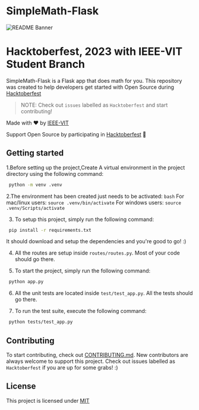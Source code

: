 # SimpleMath-Flask

<img src="simplemath.mng" alt="README Banner"/>

# Hacktoberfest, 2023 with IEEE-VIT Student Branch

SimpleMath-Flask is a Flask app that does math for you. This repository was created to help developers get started with Open Source during [Hacktoberfest](https://hacktoberfest.com/)
> NOTE: Check out `issues` labelled as `Hacktoberfest` and start contributing!

Made with :heart: by [IEEE-VIT](https://ieeevit.org/) 

Support Open Source by participating in [Hacktoberfest](https://hacktoberfest.com/) :yellow_heart:

## Getting started

1.Before setting up the project,Create A virtual environment in the project directory using the following command:
```bash
 python -m venv .venv
```
2.The environment has been created just needs to be activated:
`bash`
For mac/linux users: `source .venv/bin/activate`
For windows users: `source .venv/Scripts/activate`


3. To setup this project, simply run the following command:
```bash
 pip install -r requirements.txt
```

It should download and setup the dependencies and you're good to go! :)

4. All the routes are setup inside `routes/routes.py`. Most of your code should go there.

5. To start the project, simply run the following command:
```bash
 python app.py
```

6. All the unit tests are located inside `test/test_app.py`. All the tests should go there.

7. To run the test suite, execute the following command:
```bash
 python tests/test_app.py
```

## Contributing
To start contributing, check out [CONTRIBUTING.md](https://github.com/mayankshah1607/SimpleMath-NodeJS/blob/master/CONTRIBUTING.md). New contributors are always welcome to support this project. Check out issues labelled as `Hacktoberfest` if you are up for some grabs! :)

## License
This project is licensed under [MIT](https://github.com/IEEE-VIT/SimpleMath-NodeJS/blob/master/LICENSE)


